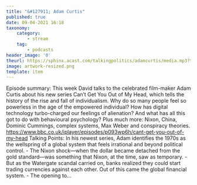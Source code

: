 ```yaml
---
title: "&#127911; Adam Curtis"
published: true
date: 09-04-2021 16:18
taxonomy:
    category:
        - stream
    tag:
        - podcasts
header_image: '0'
theurl: https://sphinx.acast.com/talkingpolitics/adamcurtis/media.mp3?tk=eyJ0ayI6ImRlZmF1bHQiLCJhZHMiOnRydWUsInNwb25zIjp0cnVlLCJpbiI6Imh0dHBzOi8vYXRlYW0tcGVnYXN1cy1hc3NldHMtYnVja2V0LXByb2QuczMuZXUtd2VzdC0xLmFtYXpvbmF3cy5jb20vOWEwM2ZlOWUtMWZmMC00ZGNjLWIzZjYtNTBiZDFmMDE2ZWE0L2F1ZGlvL3B1YmxpY2ludHJvLWttM212MTR1LWZpbmFsX3RwX25ld19tZXNzYWdlX2Zvcl9taXhpbmcubXAzIiwic3RhdHVzIjoicHVibGljIn0=&sig=UrcF1yD9tMjx9Z81pvUHCNCZv_HMYubjE6jNdSyVfhU
image: artwork-resized.png
template: item
--- 
```

Episode summary: This week David talks to the celebrated film-maker Adam Curtis about his new series Can’t Get You Out of My Head, which tells the history of the rise and fall of individualism. Why do so many people feel so powerless in the age of the empowered individual? How has digital technology turbo-charged our feelings of alienation? And what has all this got to do with behavioural psychology? Plus much more: Nixon, China, Dominic Cummings, complex systems, Max Weber and conspiracy theories. https://www.bbc.co.uk/iplayer/episodes/p093wp6h/cant-get-you-out-of-my-head Talking Points: In his newest series, Adam identifies the 1970s as the wellspring of a global system that feels irrational and beyond political control. - The Nixon shock—when the dollar became detached from the gold standard—was something that Nixon, at the time, saw as temporary. - But as the Watergate scandal carried on, banks realized they could start trading currencies against each other. Out of this came the global financial system. - The opening to…
